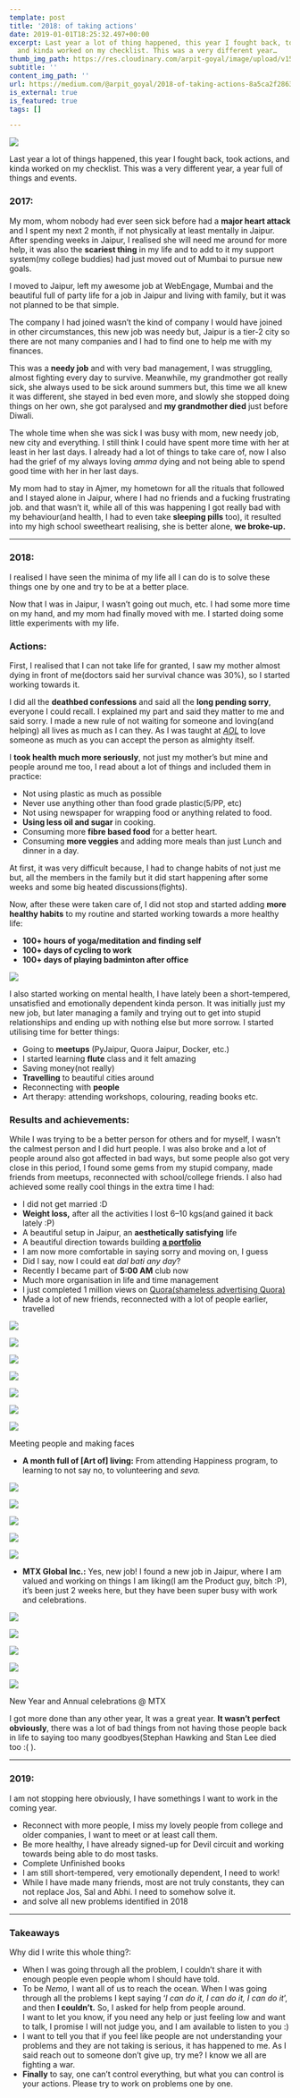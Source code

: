 ```yaml
---
template: post
title: '2018: of taking actions'
date: 2019-01-01T18:25:32.497+00:00
excerpt: Last year a lot of thing happened, this year I fought back, took actions,
  and kinda worked on my checklist. This was a very different year…
thumb_img_path: https://res.cloudinary.com/arpit-goyal/image/upload/v1558451071/images/featured-images/2018-taking-actions.jpg
subtitle: ''
content_img_path: ''
url: https://medium.com/@arpit_goyal/2018-of-taking-actions-8a5ca2f28630
is_external: true
is_featured: true
tags: []

---
```

![](https://res.cloudinary.com/arpit-goyal/image/upload/v1558451071/images/featured-images/2018-taking-actions.jpg)

Last year a lot of things happened, this year I fought back, took actions, and kinda worked on my checklist. This was a very different year, a year full of things and events.

### 2017:

My mom, whom nobody had ever seen sick before had a **major heart attack** and I spent my next 2 month, if not physically at least mentally in Jaipur. After spending weeks in Jaipur, I realised she will need me around for more help, it was also the **scariest thing** in my life and to add to it my support system(my college buddies) had just moved out of Mumbai to pursue new goals.

I moved to Jaipur, left my awesome job at WebEngage, Mumbai and the beautiful full of party life for a job in Jaipur and living with family, but it was not planned to be that simple.

The company I had joined wasn’t the kind of company I would have joined in other circumstances, this new job was needy but, Jaipur is a tier-2 city so there are not many companies and I had to find one to help me with my finances.

This was a **needy job** and with very bad management, I was struggling, almost fighting every day to survive. Meanwhile, my grandmother got really sick, she always used to be sick around summers but, this time we all knew it was different, she stayed in bed even more, and slowly she stopped doing things on her own, she got paralysed and **my grandmother died** just before Diwali.

The whole time when she was sick I was busy with mom, new needy job, new city and everything. I still think I could have spent more time with her at least in her last days. I already had a lot of things to take care of, now I also had the grief of my always loving _amma_ dying and not being able to spend good time with her in her last days.

My mom had to stay in Ajmer, my hometown for all the rituals that followed and I stayed alone in Jaipur, where I had no friends and a fucking frustrating job. and that wasn’t it, while all of this was happening I got really bad with my behaviour(and health, I had to even take **sleeping pills** too), it resulted into my high school sweetheart realising, she is better alone, **we broke-up.**

***

### **2018:**

I realised I have seen the minima of my life all I can do is to solve these things one by one and try to be at a better place.

Now that I was in Jaipur, I wasn’t going out much, etc. I had some more time on my hand, and my mom had finally moved with me. I started doing some little experiments with my life.

### Actions:

First, I realised that I can not take life for granted, I saw my mother almost dying in front of me(doctors said her survival chance was 30%), so I started working towards it.

I did all the **deathbed confessions** and said all the **long pending sorry**, everyone I could recall. I explained my part and said they matter to me and said sorry. I made a new rule of not waiting for someone and loving(and helping) all lives as much as I can they. As I was taught at [_AOL_](https://en.wikipedia.org/wiki/Art_of_Living_Foundation) to love someone as much as you can accept the person as almighty itself.

I **took health much more seriously**, not just my mother’s but mine and people around me too, I read about a lot of things and included them in practice:

* Not using plastic as much as possible
* Never use anything other than food grade plastic(5/PP, etc)
* Not using newspaper for wrapping food or anything related to food.
* **Using less oil and sugar** in cooking.
* Consuming more **fibre based food** for a better heart.
* Consuming **more veggies** and adding more meals than just Lunch and dinner in a day.

At first, it was very difficult because, I had to change habits of not just me but, all the members in the family but it did start happening after some weeks and some big heated discussions(fights).

Now, after these were taken care of, I did not stop and started adding **more healthy habits** to my routine and started working towards a more healthy life:

* **100+ hours of yoga/meditation and finding self**
* **100+ days of cycling to work**
* **100+ days of playing badminton after office**

![](/images/2018--of-taking-actions/1*-rAzsTSR9f8c29hHnIj4ug.jpeg)

I also started working on mental health, I have lately been a short-tempered, unsatisfied and emotionally dependent kinda person. It was initially just my new job, but later managing a family and trying out to get into stupid relationships and ending up with nothing else but more sorrow. I started utilising time for better things:

* Going to **meetups** (PyJaipur, Quora Jaipur, Docker, etc.)
* I started learning **flute** class and it felt amazing
* Saving money(not really)
* **Travelling** to beautiful cities around
* Reconnecting with **people**
* Art therapy: attending workshops, colouring, reading books etc.

### Results and achievements:

While I was trying to be a better person for others and for myself, I wasn’t the calmest person and I did hurt people. I was also broke and a lot of people around also got affected in bad ways, but some people also got very close in this period, I found some gems from my stupid company, made friends from meetups, reconnected with school/college friends. I also had achieved some really cool things in the extra time I had:

* I did not get married :D
* **Weight loss,** after all the activities I lost 6–10 kgs(and gained it back lately :P)
* A beautiful setup in Jaipur, an **aesthetically satisfying** life
* A beautiful direction towards building [**a portfolio**](https://arpitgoyal.com/)
* I am now more comfortable in saying sorry and moving on, I guess
* Did I say, now I could eat _dal bati any day_?
* Recently I became part of **5:00 AM** club now
* Much more organisation in life and time management
* I just completed 1 million views on [Quora(shameless advertising Quora)](https://www.quora.com/profile/Arpit-Goyal-14)
* Made a lot of new friends, reconnected with a lot of people earlier, travelled

![](/images/2018--of-taking-actions/1*Vkc0rTX5ln5-q-psWs1-2Q.jpeg)

![](/images/2018--of-taking-actions/1*PozcmOCFqm94_4M1wklGLw.jpeg)

![](/images/2018--of-taking-actions/1*SjXn8N7LuW86DLF5fSGGNQ.jpeg)

![](/images/2018--of-taking-actions/1*-ZkfmRd89Mav7zjQjGA7iQ.jpeg)

![](/images/2018--of-taking-actions/1*VT88ykgbG00NUuhp2PO3cw.jpeg)

![](/images/2018--of-taking-actions/1*cknrFZn62l50rz3MMHksvw.jpeg)

![](/images/2018--of-taking-actions/1*OdLmQNFon6YczonaBoQezQ.jpeg)

<figcaption>Meeting people and making faces</figcaption>

* **A month full of \[Art of\] living:** From attending Happiness program, to learning to not say no, to volunteering and _seva._

![](/images/2018--of-taking-actions/1*DRUdObl3anVEa9WE9KEVXg.jpeg)

![](/images/2018--of-taking-actions/1*W_or--MsZH7zBBia1KPpng.jpeg)

![](/images/2018--of-taking-actions/1*lsQyOn0bIv38koAQVoVwoQ.jpeg)

![](/images/2018--of-taking-actions/1*44g3UeZwpb5QQ6TK1AMdyg.jpeg)

![](/images/2018--of-taking-actions/1*mAEy6t_VGJIKUJHgf1CABg.jpeg)

* **MTX Global Inc.:** Yes, new job! I found a new job in Jaipur, where I am valued and working on things I am liking(I am the Product guy, bitch :P), it’s been just 2 weeks here, but they have been super busy with work and celebrations.

![](/images/2018--of-taking-actions/1*AP9G2LvjuA-jR99S2dgbkg.jpeg)

![](/images/2018--of-taking-actions/1*FPksNWi3b1Izo5Ko5st68A.jpeg)

![](/images/2018--of-taking-actions/1*6t0bAqxwuhFhnoApFXO6mA.jpeg)

![](/images/2018--of-taking-actions/1*SIen9IwfuDtr5_0WLzBE3w.jpeg)

![](/images/2018--of-taking-actions/1*clO692dJYkU2Fexla4-sQw.jpeg)

<figcaption>New Year and Annual celebrations @ MTX</figcaption>

I got more done than any other year, It was a great year. **It wasn’t perfect obviously**, there was a lot of bad things from not having those people back in life to saying too many goodbyes(Stephan Hawking and Stan Lee died too :( ).

***

### 2019:

I am not stopping here obviously, I have somethings I want to work in the coming year.

* Reconnect with more people, I miss my lovely people from college and older companies, I want to meet or at least call them.
* Be more healthy, I have already signed-up for Devil circuit and working towards being able to do most tasks.
* Complete Unfinished books
* I am still short-tempered, very emotionally dependent, I need to work!
* While I have made many friends, most are not truly constants, they can not replace Jos, Sal and Abhi. I need to somehow solve it.
* and solve all new problems identified in 2018

***

### Takeaways

Why did I write this whole thing?:

* When I was going through all the problem, I couldn’t share it with enough people even people whom I should have told.
* To be _Nemo,_ I want all of us to reach the ocean. When I was going through all the problems I kept saying ‘_I can do it, I can do it, I can do it_’, and then **I couldn’t.** So, I asked for help from people around.  
  I want to let you know, if you need any help or just feeling low and want to talk, I promise I will not judge you, and I am available to listen to you :)
* I want to tell you that if you feel like people are not understanding your problems and they are not taking is serious, it has happened to me. As I said reach out to someone don’t give up, try me? I know we all are fighting a war.
* **Finally** to say, one can’t control everything, but what you can control is your actions. Please try to work on problems one by one.